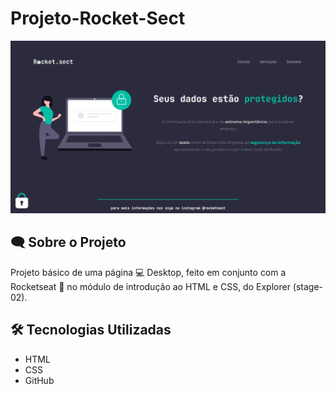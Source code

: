 # Projeto-Rocket-Sect

![preview](github/Preview.png)

## 🗨️ Sobre o Projeto 

   Projeto básico de uma página 💻 Desktop, feito em conjunto com a Rocketseat 🚀 no módulo de introdução ao HTML e CSS, do Explorer (stage-02).

## 🛠️ Tecnologias Utilizadas

- HTML
- CSS
- GitHub

